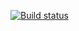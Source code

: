 [![Build status](https://badge.buildkite.com/31a95cf791ce663d41decccf74afe3c99f2bf76d765c6d9a8e.svg)](https://buildkite.com/flarebuild/buildkite-example)
